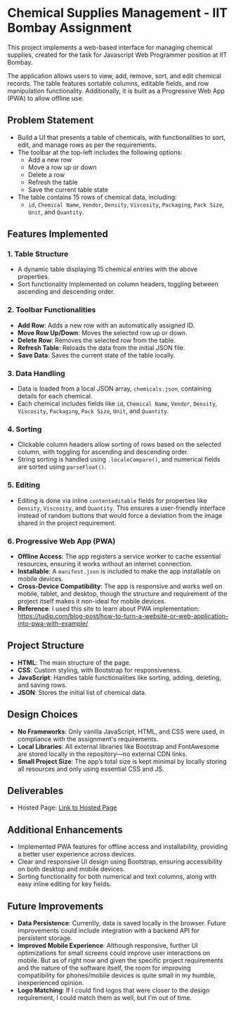 # Chemical Supplies Management - IIT Bombay Assignment

This project implements a web-based interface for managing chemical supplies, created for the task for Javascript Web Programmer position at IIT Bombay.

The application allows users to view, add, remove, sort, and edit chemical records. The table features sortable columns, editable fields, and row manipulation functionality. Additionally, it is built as a Progressive Web App (PWA) to allow offline use.

## Problem Statement

- Build a UI that presents a table of chemicals, with functionalities to sort, edit, and manage rows as per the requirements.
- The toolbar at the top-left includes the following options:
  - Add a new row
  - Move a row up or down
  - Delete a row
  - Refresh the table
  - Save the current table state
- The table contains 15 rows of chemical data, including:
  - `id`, `Chemical Name`, `Vendor`, `Density`, `Viscosity`, `Packaging`, `Pack Size`, `Unit`, and `Quantity`.

## Features Implemented

### 1. **Table Structure**
   - A dynamic table displaying 15 chemical entries with the above properties.
   - Sort functionality implemented on column headers, toggling between ascending and descending order.

### 2. **Toolbar Functionalities**
   - **Add Row**: Adds a new row with an automatically assigned ID.
   - **Move Row Up/Down**: Moves the selected row up or down.
   - **Delete Row**: Removes the selected row from the table.
   - **Refresh Table**: Reloads the data from the initial JSON file.
   - **Save Data**: Saves the current state of the table locally.

### 3. **Data Handling**
   - Data is loaded from a local JSON array, `chemicals.json`, containing details for each chemical.
   - Each chemical includes fields like `id`, `Chemical Name`, `Vendor`, `Density`, `Viscosity`, `Packaging`, `Pack Size`, `Unit`, and `Quantity`.
   
### 4. **Sorting**
   - Clickable column headers allow sorting of rows based on the selected column, with toggling for ascending and descending order.
   - String sorting is handled using `.localeCompare()`, and numerical fields are sorted using `parseFloat()`.

### 5. **Editing**
   - Editing is done via inline `contenteditable` fields for properties like `Density`, `Viscosity`, and `Quantity`. This ensures a user-friendly interface instead of random buttons that would force a deviation from the image shared in the project requirement.

### 6. **Progressive Web App (PWA)**
   - **Offline Access**: The app registers a service worker to cache essential resources, ensuring it works without an internet connection.
   - **Installable**: A `manifest.json` is included to make the app installable on mobile devices.
   - **Cross-Device Compatibility**: The app is responsive and works well on mobile, tablet, and desktop, though the structure and requirement of the project itself makes it non-ideal for mobile devices.
   - **Reference**: I used this site to learn about PWA implementation: https://tudip.com/blog-post/how-to-turn-a-website-or-web-application-into-pwa-with-example/

## Project Structure

- **HTML**: The main structure of the page.
- **CSS**: Custom styling, with Bootstrap for responsiveness.
- **JavaScript**: Handles table functionalities like sorting, adding, deleting, and saving rows.
- **JSON**: Stores the initial list of chemical data.

## Design Choices

- **No Frameworks**: Only vanilla JavaScript, HTML, and CSS were used, in compliance with the assignment's requirements.
- **Local Libraries**: All external libraries like Bootstrap and FontAwesome are stored locally in the repository—no external CDN links.
- **Small Project Size**: The app’s total size is kept minimal by locally storing all resources and only using essential CSS and JS.

## Deliverables

- Hosted Page: [Link to Hosted Page](https://pathanahmad.github.io/VLabsChallengeAssignment/)

## Additional Enhancements

- Implemented PWA features for offline access and installability, providing a better user experience across devices.
- Clear and responsive UI design using Bootstrap, ensuring accessibility on both desktop and mobile devices.
- Sorting functionality for both numerical and text columns, along with easy inline editing for key fields.

## Future Improvements

- **Data Persistence**: Currently, data is saved locally in the browser. Future improvements could include integration with a backend API for persistent storage.
- **Improved Mobile Experience**: Although responsive, further UI optimizations for small screens could improve user interactions on mobile. But as of right now and given the specific project requirements and the nature of the software itself, the room for improving compatibility for phones/mobile devices is quite small in my humble, inexperienced opinion.
- **Logo Matching**: If I could find logos that were closer to the design requirement, I could match them as well, but I'm out of time.